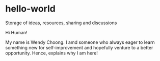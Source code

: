 # hello-world
Storage of ideas, resources, sharing and discussions

Hi Human!

My name is Wendy Choong. I amd someone who always eager to learn something new for self-improvement and hopefully venture to a better opportunity. Hence, explains why I am here!
